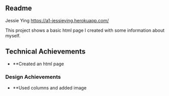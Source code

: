 Readme
---

Jessie Ying
https://a1-jessieying.herokuapp.com/

This project shows a basic html page I created with some information about myself.

## Technical Achievements
- **Created an html page

### Design Achievements
- **Used columns and added image



